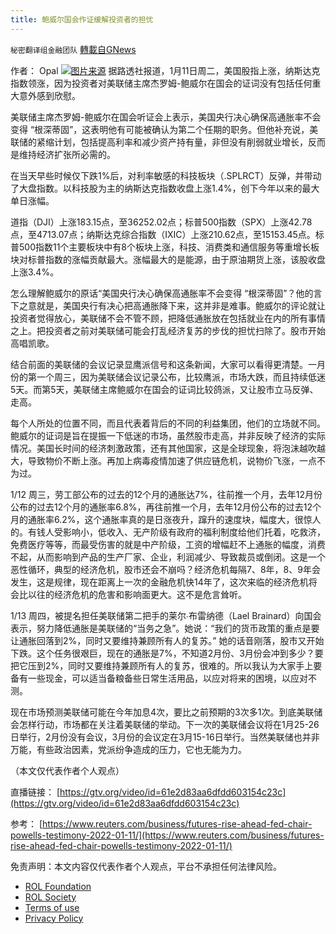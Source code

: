 ```yaml
---
title: 鲍威尔国会作证缓解投资者的担忧
---
```

`秘密翻译组金融团队` [轉載自GNews](https://gnews.org/zh-hans/1884199/)

作者： Opal
![](https://assets.gnews.org/wp-content/uploads/2022/01/20220120-2.jpg)[图片来源](https://www.cnbc.com)
据路透社报道，1月11日周二，美国股指上涨，纳斯达克指数领涨，因为投资者对美联储主席杰罗姆-鲍威尔在国会的证词没有包括任何重大意外感到欣慰。

美联储主席杰罗姆-鲍威尔在国会听证会上表示，美国央行决心确保高通胀率不会变得 “根深蒂固”，这表明他有可能被确认为第二个任期的职务。但他补充说，美联储的紧缩计划，包括提高利率和减少资产持有量，非但没有削弱就业增长，反而是维持经济扩张所必需的。

在当天早些时候仅下跌1%后，对利率敏感的科技板块（.SPLRCT）反弹，并带动了大盘指数。以科技股为主的纳斯达克指数收盘上涨1.4%，创下今年以来的最大单日涨幅。

道指（DJI）上涨183.15点，至36252.02点；标普500指数（SPX）上涨42.78点，至4713.07点；纳斯达克综合指数（IXIC）上涨210.62点，至15153.45点。标普500指数11个主要板块中有8个板块上涨，科技、消费类和通信服务等重增长板块对标普指数的涨幅贡献最大。涨幅最大的是能源，由于原油期货上涨，该股收盘上涨3.4%。

怎么理解鲍威尔的原话“美国央行决心确保高通胀率不会变得 “根深蒂固”？他的言下之意就是，美国央行有决心把高通胀降下来，这并非是难事。鲍威尔的评论就让投资者觉得放心，美联储不会不管不顾，把降低通胀放在包括就业在内的所有事情之上。把投资者之前对美联储可能会打乱经济复苏的步伐的担忧扫除了。股市开始高唱凯歌。

结合前面的美联储的会议记录显鹰派信号和这条新闻，大家可以看得更清楚。一月份的第一个周三，因为美联储会议记录公布，比较鹰派，市场大跌，而且持续低迷5天。而第5天，美联储主席鲍威尔在国会的证词比较鸽派，又让股市立马反弹、走高。

每个人所处的位置不同，而且代表着背后的不同的利益集团，他们的立场就不同。鲍威尔的证词是旨在提振一下低迷的市场，虽然股市走高，并非反映了经济的实际情况。美国长时间的经济刺激政策，还有其他国家，这是全球现象，将泡沫越吹越大，导致物价不断上涨。再加上病毒疫情加速了供应链危机，说物价飞涨，一点不为过。

1/12 周三，劳工部公布的过去的12个月的通胀达7%，往前推一个月，去年12月份公布的过去12个月的通胀率6.8%，再往前推一个月，去年12月份公布的过去12个月的通胀率6.2%，这个通胀率真的是日涨夜升，蹿升的速度块，幅度大，很惊人的。有钱人受影响小，低收入、无产阶级有政府的福利制度给他们托着，吃救济，免费医疗等等，而最受伤害的就是中产阶级，工资的增幅赶不上通胀的幅度，消费不起，从而影响到产品的生产厂家、企业，利润减少、导致裁员或倒闭。这是一个恶性循环，典型的经济危机，股市还会不崩吗？经济危机每隔7、8年，8、9年会发生，这是规律，现在距离上一次的金融危机快14年了，这次来临的经济危机将会比以往的经济危机的危害和影响面更大。这不是危言耸听。

1/13 周四，被提名担任美联储第二把手的莱尔∙布雷纳德（Lael Brainard）向国会表示，努力降低通胀是美联储的“当务之急”。她说：“我们的货币政策的重点是要让通胀回落到2%，同时又要维持兼顾所有人的复苏。” 她的话音刚落，股市又开始下跌。这个任务很艰巨，现在的通胀是7%，不知道2月份、3月份会冲到多少？要把它压到2%，同时又要维持兼顾所有人的复苏，很难的。所以我认为大家手上要备有一些现金，可以适当备粮备些日常生活用品，以应对将来的困境，以应对不测。

现在市场预测美联储可能在今年加息4次，要比之前预期的3次多1次。到底美联储会怎样行动，市场都在关注着美联储的举动。下一次的美联储会议将在1月25-26日举行，2月份没有会议，3月份的会议定在3月15-16日举行。当然美联储也并非万能，有些政治因素，党派纷争造成的压力，它也无能为力。

（本文仅代表作者个人观点）

直播链接：
[https://gtv.org/video/id=61e2d83aa6dfdd603154c23c](https://gtv.org/video/id=61e2d83aa6dfdd603154c23c)

参考：
[https://www.reuters.com/business/futures-rise-ahead-fed-chair-powells-testimony-2022-01-11/](https://www.reuters.com/business/futures-rise-ahead-fed-chair-powells-testimony-2022-01-11/)

 

免责声明：本文内容仅代表作者个人观点，平台不承担任何法律风险。

- [ROL Foundation](https://rolfoundation.org/)
- [ROL Society](https://rolsociety.org/)
- [Terms of use](https://gnews.org/terms-of-use-3/)
- [Privacy Policy](https://gnews.org/privacy-policy/)

